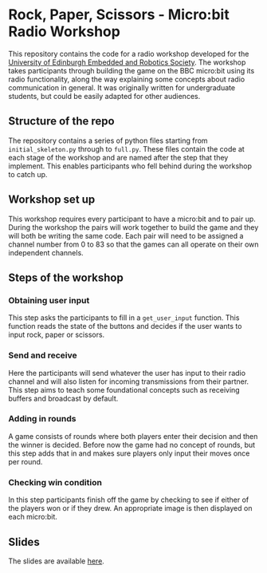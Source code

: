 # Rock, Paper, Scissors - Micro:bit Radio Workshop

This repository contains the code for a radio workshop developed for the [University of Edinburgh Embedded and Robotics Society](http://ears-edi.com/). The workshop takes participants through building the game on the BBC micro:bit using its radio functionality, along the way explaining some concepts about radio communication in general. It was originally written for undergraduate students, but could be easily adapted for other audiences.

## Structure of the repo

The repository contains a series of python files starting from `initial_skeleton.py` through to `full.py`. These files contain the code at each stage of the workshop and are named after the step that they implement. This enables participants who fell behind during the workshop to catch up.

## Workshop set up

This workshop requires every participant to have a micro:bit and to pair up. During the workshop the pairs will work together to build the game and they will both be writing the same code. Each pair will need to be assigned a channel number from 0 to 83 so that the games can all operate on their own independent channels.

## Steps of the workshop

### Obtaining user input

This step asks the participants to fill in a `get_user_input` function. This function reads the state of the buttons and decides if the user wants to input rock, paper or scissors.

### Send and receive

Here the participants will send whatever the user has input to their radio channel and will also listen for incoming transmissions from their partner. This step aims to teach some foundational concepts such as receiving buffers and broadcast by default.

### Adding in rounds

A game consists of rounds where both players enter their decision and then the winner is decided. Before now the game had no concept of rounds, but this step adds that in and makes sure players only input their moves once per round.

### Checking win condition

In this step participants finish off the game by checking to see if either of the players won or if they drew. An appropriate image is then displayed on each micro:bit.

## Slides

The slides are available [here](https://docs.google.com/presentation/d/11BJfE25QNorKtRiN2Ap9PeLz7a0m58pVKTwm90xOupg/edit?usp=sharing).
